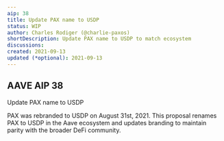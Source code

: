 ```yaml
---
aip: 38
title: Update PAX name to USDP
status: WIP
author: Charles Rodiger (@charlie-paxos)
shortDescription: Update PAX name to USDP to match ecosystem
discussions: 
created: 2021-09-13
updated (*optional): 2021-09-13
---
```

## **AAVE AIP 38**

Update PAX name to USDP

PAX was rebranded to USDP on August 31st, 2021. This proposal renames PAX to USDP in the Aave ecosystem and updates branding to maintain parity with the broader DeFi community.
